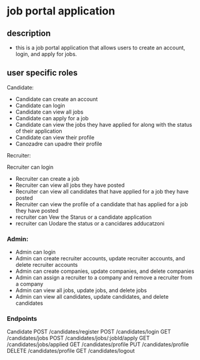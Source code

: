 # job portal application 

## description 
- this is a job portal application that allows users to create an account, login, and apply for jobs.

## user specific roles 
Candidate:

- Candidate can create an account
- Candidate can login
- Candidate can view all jobs
- Candidate can apply for a job
- Candidate can view the jobs they have applied for along with the status of their application
- Candidate can view their profile
- Canozadre can upadre their profile

Recruiter:

Recruiter can login
- Recruiter can create a job
- Recruiter can view all jobs they have posted
- Recruiter can view all candidates that have applied for a job they have posted
- Recruiter can view the profile of a candidate that has applied for a job they have posted
- recruiter can Vew the Starus or a candidate application
- recruiter can Uodare the status or a cancidares adducatzoni

### Admin:

- Admin can login
- Admin can create recruiter accounts, update recruiter accounts, and delete recruiter accounts
- Admin can create companies, update companies, and delete companies
- Admin can assign a recruiter to a company and remove a recruiter from a company
- Admin can view all jobs, update jobs, and delete jobs
- Admin can view all candidates, update candidates, and delete candidates

### Endpoints
Candidate
POST /candidates/register
POST /candidates/login
GET /candidates/jobs
POST /candidates/jobs/:jobId/apply
GET /candidates/jobs/applied
GET /candidates/profile
PUT /candidates/profile
DELETE /candidates/profile
GET /candidates/logout